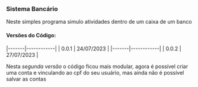 ### Sistema Bancário

Neste simples programa simulo atividades dentro de um caixa de um banco

#### Versões do Código: 

|-------|------------|
| 0.0.1 | 24/07/2023 |
|-------|------------|
| 0.0.2 | 27/07/2023 |


Nesta *segunda versão* o código ficou mais modular, agora é possível criar uma conta e vinculando ao cpf do seu usuário, mas ainda não é possível salvar as contas